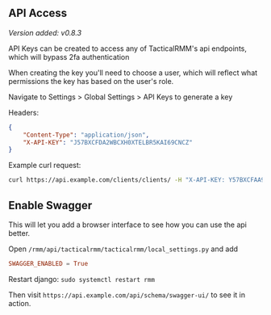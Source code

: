 ## API Access

*Version added: v0.8.3*

API Keys can be created to access any of TacticalRMM's api endpoints, which will bypass 2fa authentication

When creating the key you'll need to choose a user, which will reflect what permissions the key has based on the user's role.

Navigate to Settings > Global Settings > API Keys to generate a key

Headers:

```json
{
    "Content-Type": "application/json", 
    "X-API-KEY": "J57BXCFDA2WBCXH0XTELBR5KAI69CNCZ"
}
```

Example curl request:

```bash
curl https://api.example.com/clients/clients/ -H "X-API-KEY: Y57BXCFAA9WBCXH0XTEL6R5KAK69CNCZ"
```

## Enable Swagger

This will let you add a browser interface to see how you can use the api better.

Open `/rmm/api/tacticalrmm/tacticalrmm/local_settings.py` and add 

```conf
SWAGGER_ENABLED = True
```

Restart django: `sudo systemctl restart rmm`

Then visit `https://api.example.com/api/schema/swagger-ui/` to see it in action.
